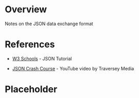 # Overview

Notes on the JSON data exchange format

# References

* [W3 Schools](https://www.w3schools.com/js/js_json_intro.asp) - JSON Tutorial

* [JSON Crash Course](https://www.youtube.com/watch?v=wI1CWzNtE-M) - YouTube video by Traversey Media

# Placeholder
